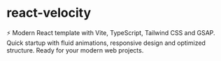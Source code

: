 # react-velocity
⚡ Modern React template with Vite, TypeScript, Tailwind CSS and GSAP. Quick startup with fluid animations, responsive design and optimized structure. Ready for your modern web projects.
